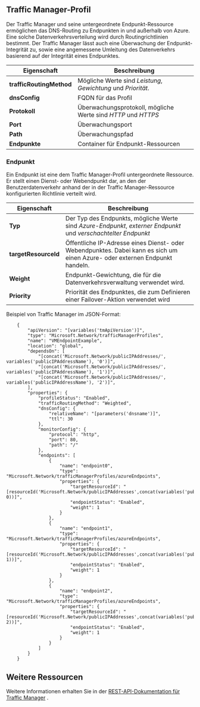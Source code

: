## <a name="traffic-manager-profile"></a>Traffic Manager-Profil
Der Traffic Manager und seine untergeordnete Endpunkt-Ressource ermöglichen das DNS-Routing zu Endpunkten in und außerhalb von Azure. Eine solche Datenverkehrsverteilung wird durch Routingrichtlinien bestimmt. Der Traffic Manager lässt auch eine Überwachung der Endpunkt-Integrität zu, sowie eine angemessene Umleitung des Datenverkehrs basierend auf der Integrität eines Endpunktes. 

| Eigenschaft | Beschreibung |
| --- | --- |
| **trafficRoutingMethod** |Mögliche Werte sind *Leistung*, *Gewichtung* und *Priorität*. |
| **dnsConfig** |FQDN für das Profil |
| **Protokoll** |Überwachungsprotokoll, mögliche Werte sind *HTTP* und *HTTPS* |
| **Port** |Überwachungsport |
| **Path** |Überwachungspfad |
| **Endpunkte** |Container für Endpunkt-Ressourcen |

### <a name="endpoint"></a>Endpunkt
Ein Endpunkt ist eine dem Traffic Manager-Profil untergeordnete Ressource. Er stellt einen Dienst- oder Webendpunkt dar, an den der Benutzerdatenverkehr anhand der in der Traffic Manager-Ressource konfigurierten Richtlinie verteilt wird. 

| Eigenschaft | Beschreibung |
| --- | --- |
| **Typ** |Der Typ des Endpunkts, mögliche Werte sind *Azure-Endpunkt*, *externer Endpunkt* und *verschachtelter Endpunkt* |
| **targetResourceId** |Öffentliche IP-Adresse eines Dienst- oder Webendpunktes. Dabei kann es sich um einen Azure- oder externen Endpunkt handeln. |
| **Weight** |Endpunkt-Gewichtung, die für die Datenverkehrsverwaltung verwendet wird. |
| **Priority** |Priorität des Endpunktes, die zum Definieren einer Failover-Aktion verwendet wird |

Beispiel von Traffic Manager im JSON-Format: 

        {
            "apiVersion": "[variables('tmApiVersion')]",
            "type": "Microsoft.Network/trafficManagerProfiles",
            "name": "VMEndpointExample",
            "location": "global",
            "dependsOn": [
                "[concat('Microsoft.Network/publicIPAddresses/', variables('publicIPAddressName'), '0')]",
                "[concat('Microsoft.Network/publicIPAddresses/', variables('publicIPAddressName'), '1')]",
                "[concat('Microsoft.Network/publicIPAddresses/', variables('publicIPAddressName'), '2')]",
            ],
            "properties": {
                "profileStatus": "Enabled",
                "trafficRoutingMethod": "Weighted",
                "dnsConfig": {
                    "relativeName": "[parameters('dnsname')]",
                    "ttl": 30
                },
                "monitorConfig": {
                    "protocol": "http",
                    "port": 80,
                    "path": "/"
                },
                "endpoints": [
                    {
                        "name": "endpoint0",
                        "type": "Microsoft.Network/trafficManagerProfiles/azureEndpoints",
                        "properties": {
                            "targetResourceId": "[resourceId('Microsoft.Network/publicIPAddresses',concat(variables('publicIPAddressName'), 0))]",
                            "endpointStatus": "Enabled",
                            "weight": 1
                        }
                    },
                    {
                        "name": "endpoint1",
                        "type": "Microsoft.Network/trafficManagerProfiles/azureEndpoints",
                        "properties": {
                            "targetResourceId": "[resourceId('Microsoft.Network/publicIPAddresses',concat(variables('publicIPAddressName'), 1))]",
                            "endpointStatus": "Enabled",
                            "weight": 1
                        }
                    },
                    {
                        "name": "endpoint2",
                        "type": "Microsoft.Network/trafficManagerProfiles/azureEndpoints",
                        "properties": {
                            "targetResourceId": "[resourceId('Microsoft.Network/publicIPAddresses',concat(variables('publicIPAddressName'), 2))]",
                            "endpointStatus": "Enabled",
                            "weight": 1
                        }
                    }
                ]
            }
        }


## <a name="additional-resources"></a>Weitere Ressourcen
Weitere Informationen erhalten Sie in der [REST-API-Dokumentation für Traffic Manager](https://msdn.microsoft.com/library/azure/mt163664.aspx) .

